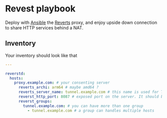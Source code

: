 Revest playbook
===============

Deploy with [Ansible](https://docs.ansible.com/ansible/latest/index.html) the [Reverts](https://github.com/flipt-io/reverst) proxy, and enjoy upside down connection to share HTTP services behind a NAT.

Inventory
---------

Your inventory should look like that

```yaml
---

reverstd:
  hosts:
    proxy.example.com: # your consenting server
      reverts_archi: arm64 # maybe amd64 ?
      reverts_server_name: tunnel.example.com # this name is used for TLS auth, it can be a fake hostname, outside DNS
      reverst_http_port: 8087 # exposed port on the server. It should be behind a proxy with LetsEncrypt
      reverst_groups:
        tunnel.example.com: # you can have more than one group
          - tunnel.example.com # a group can handles multiple hosts
```
